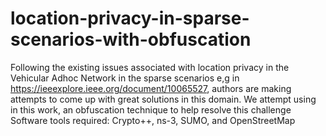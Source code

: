 # location-privacy-in-sparse-scenarios-with-obfuscation
Following the existing issues associated with location privacy in the Vehicular Adhoc Network in the sparse scenarios e,g in https://ieeexplore.ieee.org/document/10065527, authors are making attempts to come up with great solutions in this domain. We attempt using in this work, an obfuscation technique to help resolve this challenge
Software tools required: Crypto++, ns-3, SUMO, and OpenStreetMap 
